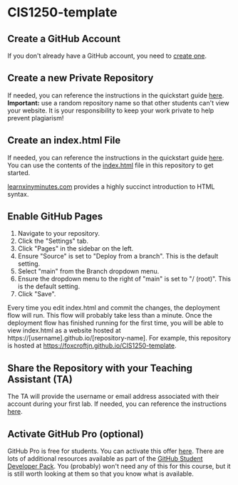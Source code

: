 # CIS1250-template

## Create a GitHub Account

If you don't already have a GitHub account, you need to [create one](https://github.com/join).

## Create a new Private Repository

If needed, you can reference the instructions in the quickstart guide [here](https://docs.github.com/en/get-started/quickstart/create-a-repo#create-a-repository). **Important:** use a random repository name so that other students can't view your website. It is your responsibility to keep your work private to help prevent plagiarism!

## Create an index.html File

If needed, you can reference the instructions in the quickstart guide [here](https://docs.github.com/en/get-started/quickstart/create-a-repo#commit-your-first-change). You can use the contents of the [index.html](index.html) file in this repository to get started.

[learnxinyminutes.com](https://learnxinyminutes.com/docs/html/) provides a highly succinct introduction to HTML syntax.

## Enable GitHub Pages

1. Navigate to your repository.
2. Click the "Settings" tab.
3. Click "Pages" in the sidebar on the left.
4. Ensure "Source" is set to "Deploy from a branch". This is the default setting.
5. Select "main" from the Branch dropdown menu.
6. Ensure the dropdown menu to the right of "main" is set to "/ (root)". This is the default setting.
7. Click "Save".

Every time you edit index.html and commit the changes, the deployment flow will run. This flow will probably take less than a minute. Once the deployment flow has finished running for the first time, you will be able to view index.html as a website hosted at https://[username].github.io/[repository-name]. For example, this repository is hosted at https://foxcroftjn.github.io/CIS1250-template.

## Share the Repository with your Teaching Assistant (TA)

The TA will provide the username or email address associated with their account during your first lab. If needed, you can reference the instructions [here](https://docs.github.com/en/account-and-profile/setting-up-and-managing-your-personal-account-on-github/managing-access-to-your-personal-repositories/inviting-collaborators-to-a-personal-repository#inviting-a-collaborator-to-a-personal-repository).

## Activate GitHub Pro (optional)

GitHub Pro is free for students. You can activate this offer [here](https://education.github.com/benefits/offers). There are lots of additional resources available as part of the [GitHub Student Developer Pack](https://education.github.com/pack). You (probably) won't need any of this for this course, but it is still worth looking at them so that you know what is available.